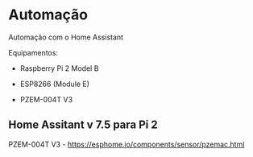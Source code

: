 # Automação
Automação com o Home Assistant

Equipamentos:
   - Raspberry Pi 2 Model B

   - ESP8266 (Module E)

   - PZEM-004T V3

Home Assitant v 7.5 para Pi 2
   - 



PZEM-004T V3
      - https://esphome.io/components/sensor/pzemac.html
